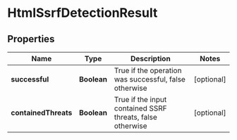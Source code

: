 
# HtmlSsrfDetectionResult

## Properties
Name | Type | Description | Notes
------------ | ------------- | ------------- | -------------
**successful** | **Boolean** | True if the operation was successful, false otherwise |  [optional]
**containedThreats** | **Boolean** | True if the input contained SSRF threats, false otherwise |  [optional]



